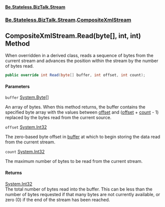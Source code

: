 #### [Be.Stateless.BizTalk.Stream](README.md 'README')
### [Be.Stateless.BizTalk.Stream](Be.Stateless.BizTalk.Stream.md 'Be.Stateless.BizTalk.Stream').[CompositeXmlStream](CompositeXmlStream.md 'Be.Stateless.BizTalk.Stream.CompositeXmlStream')

## CompositeXmlStream.Read(byte[], int, int) Method

When overridden in a derived class, reads a sequence of bytes from the current stream and advances the position
within the stream by the number of bytes read.

```csharp
public override int Read(byte[] buffer, int offset, int count);
```
#### Parameters

<a name='Be.Stateless.BizTalk.Stream.CompositeXmlStream.Read(byte[],int,int).buffer'></a>

`buffer` [System.Byte](https://docs.microsoft.com/en-us/dotnet/api/System.Byte 'System.Byte')[[]](https://docs.microsoft.com/en-us/dotnet/api/System.Array 'System.Array')

An array of bytes. When this method returns, the buffer contains the specified byte array with the values between
[offset](CompositeXmlStream.Read(byte[],int,int).md#Be.Stateless.BizTalk.Stream.CompositeXmlStream.Read(byte[],int,int).offset 'Be.Stateless.BizTalk.Stream.CompositeXmlStream.Read(byte[], int, int).offset') and ([offset](CompositeXmlStream.Read(byte[],int,int).md#Be.Stateless.BizTalk.Stream.CompositeXmlStream.Read(byte[],int,int).offset 'Be.Stateless.BizTalk.Stream.CompositeXmlStream.Read(byte[], int, int).offset') + [count](CompositeXmlStream.Read(byte[],int,int).md#Be.Stateless.BizTalk.Stream.CompositeXmlStream.Read(byte[],int,int).count 'Be.Stateless.BizTalk.Stream.CompositeXmlStream.Read(byte[], int, int).count') - 1) replaced by the bytes read
from the current source.

<a name='Be.Stateless.BizTalk.Stream.CompositeXmlStream.Read(byte[],int,int).offset'></a>

`offset` [System.Int32](https://docs.microsoft.com/en-us/dotnet/api/System.Int32 'System.Int32')

The zero-based byte offset in [buffer](CompositeXmlStream.Read(byte[],int,int).md#Be.Stateless.BizTalk.Stream.CompositeXmlStream.Read(byte[],int,int).buffer 'Be.Stateless.BizTalk.Stream.CompositeXmlStream.Read(byte[], int, int).buffer') at which to begin storing the data read from the current
stream.

<a name='Be.Stateless.BizTalk.Stream.CompositeXmlStream.Read(byte[],int,int).count'></a>

`count` [System.Int32](https://docs.microsoft.com/en-us/dotnet/api/System.Int32 'System.Int32')

The maximum number of bytes to be read from the current stream.

#### Returns
[System.Int32](https://docs.microsoft.com/en-us/dotnet/api/System.Int32 'System.Int32')  
The total number of bytes read into the buffer. This can be less than the number of bytes requested if that many
bytes are not currently available, or zero (0) if the end of the stream has been reached.